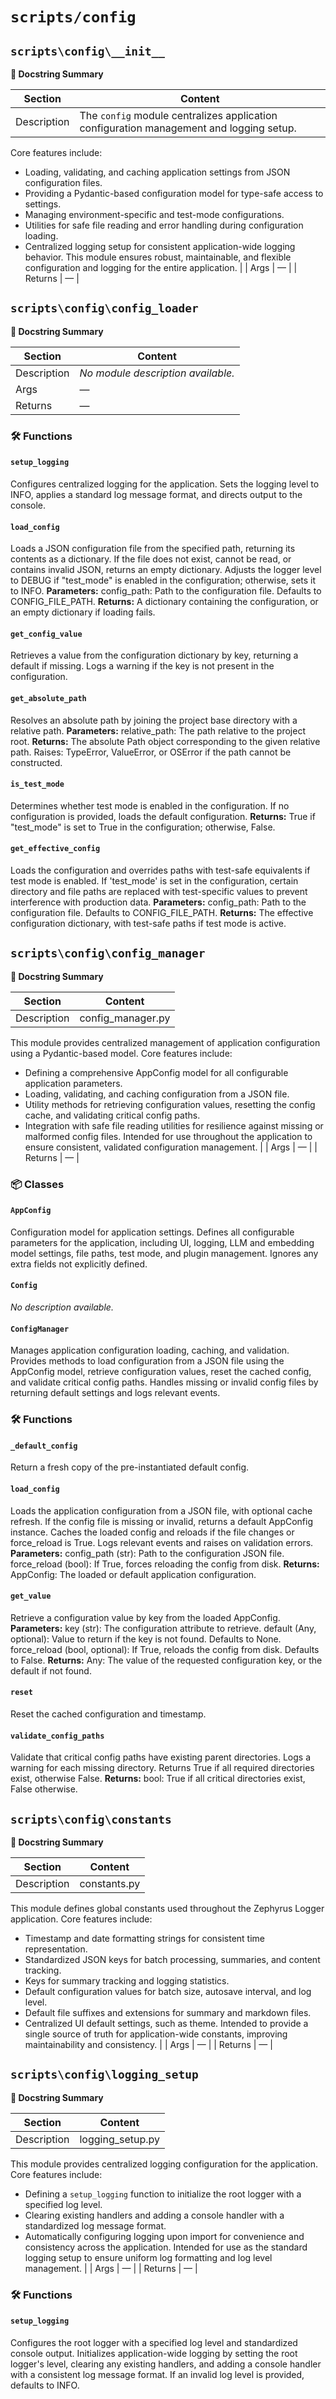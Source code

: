 # `scripts/config`


## `scripts\config\__init__`

**🧠 Docstring Summary**

| Section | Content |
|---------|---------|
| Description | The `config` module centralizes application configuration management and logging setup.
Core features include:
- Loading, validating, and caching application settings from JSON configuration files.
- Providing a Pydantic-based configuration model for type-safe access to settings.
- Managing environment-specific and test-mode configurations.
- Utilities for safe file reading and error handling during configuration loading.
- Centralized logging setup for consistent application-wide logging behavior.
This module ensures robust, maintainable, and flexible configuration and logging for the entire application. |
| Args | — |
| Returns | — |


## `scripts\config\config_loader`

**🧠 Docstring Summary**

| Section | Content |
|---------|---------|
| Description | *No module description available.* |
| Args | — |
| Returns | — |

### 🛠️ Functions
#### `setup_logging`
Configures centralized logging for the application.
Sets the logging level to INFO, applies a standard log message format, and directs output to the console.

#### `load_config`
Loads a JSON configuration file from the specified path, returning its contents as a dictionary.
If the file does not exist, cannot be read, or contains invalid JSON, returns an empty dictionary. Adjusts the logger level to DEBUG if "test_mode" is enabled in the configuration; otherwise, sets it to INFO.
**Parameters:**
config_path: Path to the configuration file. Defaults to CONFIG_FILE_PATH.
**Returns:**
A dictionary containing the configuration, or an empty dictionary if loading fails.

#### `get_config_value`
Retrieves a value from the configuration dictionary by key, returning a default if missing.
Logs a warning if the key is not present in the configuration.

#### `get_absolute_path`
Resolves an absolute path by joining the project base directory with a relative path.
**Parameters:**
relative_path: The path relative to the project root.
**Returns:**
The absolute Path object corresponding to the given relative path.
Raises:
TypeError, ValueError, or OSError if the path cannot be constructed.

#### `is_test_mode`
Determines whether test mode is enabled in the configuration.
If no configuration is provided, loads the default configuration.
**Returns:**
True if "test_mode" is set to True in the configuration; otherwise, False.

#### `get_effective_config`
Loads the configuration and overrides paths with test-safe equivalents if test mode is enabled.
If 'test_mode' is set in the configuration, certain directory and file paths are replaced with test-specific values to prevent interference with production data.
**Parameters:**
config_path: Path to the configuration file. Defaults to CONFIG_FILE_PATH.
**Returns:**
The effective configuration dictionary, with test-safe paths if test mode is active.


## `scripts\config\config_manager`

**🧠 Docstring Summary**

| Section | Content |
|---------|---------|
| Description | config_manager.py
This module provides centralized management of application configuration using a Pydantic-based model.
Core features include:
- Defining a comprehensive AppConfig model for all configurable application parameters.
- Loading, validating, and caching configuration from a JSON file.
- Utility methods for retrieving configuration values, resetting the config cache, and validating critical config paths.
- Integration with safe file reading utilities for resilience against missing or malformed config files.
Intended for use throughout the application to ensure consistent, validated configuration management. |
| Args | — |
| Returns | — |

### 📦 Classes
#### `AppConfig`
Configuration model for application settings.
Defines all configurable parameters for the application, including UI,
logging, LLM and embedding model settings, file paths, test mode,
and plugin management. Ignores any extra fields not explicitly defined.

#### `Config`
*No description available.*

#### `ConfigManager`
Manages application configuration loading, caching, and validation.
Provides methods to load configuration from a JSON file using the AppConfig model,
retrieve configuration values, reset the cached config, and validate critical config paths.
Handles missing or invalid config files by returning default settings and logs relevant events.

### 🛠️ Functions
#### `_default_config`
Return a fresh copy of the pre-instantiated default config.

#### `load_config`
Loads the application configuration from a JSON file, with optional cache refresh.
If the config file is missing or invalid, returns a default AppConfig instance.
Caches the loaded config and reloads if the file changes or force_reload is True.
Logs relevant events and raises on validation errors.
**Parameters:**
config_path (str): Path to the configuration JSON file.
force_reload (bool): If True, forces reloading the config from disk.
**Returns:**
AppConfig: The loaded or default application configuration.

#### `get_value`
Retrieve a configuration value by key from the loaded AppConfig.
**Parameters:**
key (str): The configuration attribute to retrieve.
default (Any, optional): Value to return if the key is not found. Defaults to None.
force_reload (bool, optional): If True, reloads the config from disk. Defaults to False.
**Returns:**
Any: The value of the requested configuration key, or the default if not found.

#### `reset`
Reset the cached configuration and timestamp.

#### `validate_config_paths`
Validate that critical config paths have existing parent directories.
Logs a warning for each missing directory. Returns True if all required directories exist, otherwise False.
**Returns:**
bool: True if all critical directories exist, False otherwise.


## `scripts\config\constants`

**🧠 Docstring Summary**

| Section | Content |
|---------|---------|
| Description | constants.py
This module defines global constants used throughout the Zephyrus Logger application.
Core features include:
- Timestamp and date formatting strings for consistent time representation.
- Standardized JSON keys for batch processing, summaries, and content tracking.
- Keys for summary tracking and logging statistics.
- Default configuration values for batch size, autosave interval, and log level.
- Default file suffixes and extensions for summary and markdown files.
- Centralized UI default settings, such as theme.
Intended to provide a single source of truth for application-wide constants, improving maintainability and consistency. |
| Args | — |
| Returns | — |


## `scripts\config\logging_setup`

**🧠 Docstring Summary**

| Section | Content |
|---------|---------|
| Description | logging_setup.py
This module provides centralized logging configuration for the application.
Core features include:
- Defining a `setup_logging` function to initialize the root logger with a specified log level.
- Clearing existing handlers and adding a console handler with a standardized log message format.
- Automatically configuring logging upon import for convenience and consistency across the application.
Intended for use as the standard logging setup to ensure uniform log formatting and log level management. |
| Args | — |
| Returns | — |

### 🛠️ Functions
#### `setup_logging`
Configures the root logger with a specified log level and standardized console output.
Initializes application-wide logging by setting the root logger's level, clearing any existing handlers, and adding a console handler with a consistent log message format. If an invalid log level is provided, defaults to INFO.
